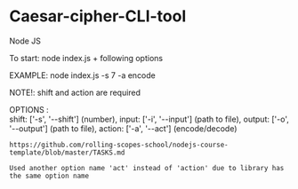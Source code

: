 # Caesar-cipher-CLI-tool
Node JS

To start: node index.js + following options

EXAMPLE: node index.js -s 7 -a encode

NOTE!: shift and action are required

OPTIONS :     
    shift: ['-s', '--shift'] (number),
    input: ['-i', '--input'] (path to file),
    output: ['-o', '--output'] (path to file),
    action: ['-a', '--act'] (encode/decode)
    
    https://github.com/rolling-scopes-school/nodejs-course-template/blob/master/TASKS.md
    
    Used another option name 'act' instead of 'action' due to library has the same option name
